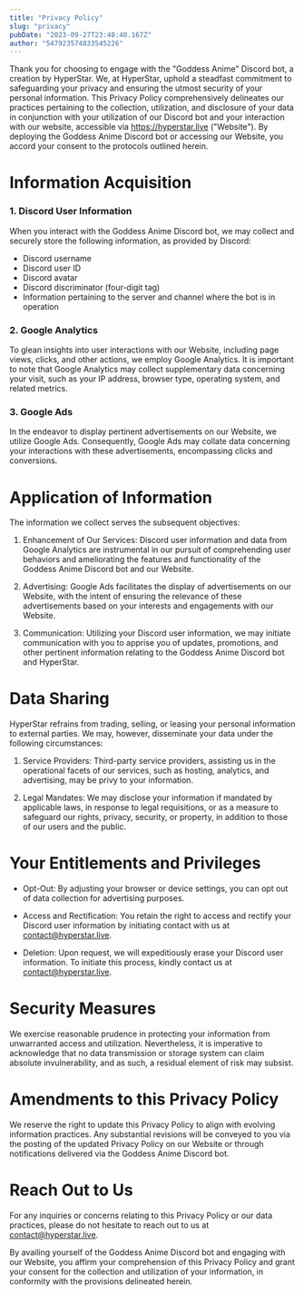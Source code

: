 ```yaml
---
title: "Privacy Policy"
slug: "privacy"
pubDate: "2023-09-27T23:48:40.167Z"
author: "547923574833545226"
---
```


Thank you for choosing to engage with the "Goddess Anime" Discord bot, a creation by HyperStar. We, at HyperStar, uphold a steadfast commitment to safeguarding your privacy and ensuring the utmost security of your personal information. This Privacy Policy comprehensively delineates our practices pertaining to the collection, utilization, and disclosure of your data in conjunction with your utilization of our Discord bot and your interaction with our website, accessible via https://hyperstar.live ("Website"). By deploying the Goddess Anime Discord bot or accessing our Website, you accord your consent to the protocols outlined herein.

# Information Acquisition

### 1. Discord User Information

When you interact with the Goddess Anime Discord bot, we may collect and securely store the following information, as provided by Discord:
- Discord username
- Discord user ID
- Discord avatar
- Discord discriminator (four-digit tag)
- Information pertaining to the server and channel where the bot is in operation

### 2. Google Analytics

To glean insights into user interactions with our Website, including page views, clicks, and other actions, we employ Google Analytics. It is important to note that Google Analytics may collect supplementary data concerning your visit, such as your IP address, browser type, operating system, and related metrics.

### 3. Google Ads

In the endeavor to display pertinent advertisements on our Website, we utilize Google Ads. Consequently, Google Ads may collate data concerning your interactions with these advertisements, encompassing clicks and conversions.

# Application of Information

The information we collect serves the subsequent objectives:

1. Enhancement of Our Services: Discord user information and data from Google Analytics are instrumental in our pursuit of comprehending user behaviors and ameliorating the features and functionality of the Goddess Anime Discord bot and our Website.

2. Advertising: Google Ads facilitates the display of advertisements on our Website, with the intent of ensuring the relevance of these advertisements based on your interests and engagements with our Website.

3. Communication: Utilizing your Discord user information, we may initiate communication with you to apprise you of updates, promotions, and other pertinent information relating to the Goddess Anime Discord bot and HyperStar.

# Data Sharing

HyperStar refrains from trading, selling, or leasing your personal information to external parties. We may, however, disseminate your data under the following circumstances:

1. Service Providers: Third-party service providers, assisting us in the operational facets of our services, such as hosting, analytics, and advertising, may be privy to your information.

2. Legal Mandates: We may disclose your information if mandated by applicable laws, in response to legal requisitions, or as a measure to safeguard our rights, privacy, security, or property, in addition to those of our users and the public.


# Your Entitlements and Privileges


- Opt-Out: By adjusting your browser or device settings, you can opt out of data collection for advertising purposes.

- Access and Rectification: You retain the right to access and rectify your Discord user information by initiating contact with us at [contact@hyperstar.live](mailto:contact@hyperstar.live).

- Deletion: Upon request, we will expeditiously erase your Discord user information. To initiate this process, kindly contact us at [contact@hyperstar.live](mailto:contact@hyperstar.live).

# Security Measures

We exercise reasonable prudence in protecting your information from unwarranted access and utilization. Nevertheless, it is imperative to acknowledge that no data transmission or storage system can claim absolute invulnerability, and as such, a residual element of risk may subsist.


# Amendments to this Privacy Policy

We reserve the right to update this Privacy Policy to align with evolving information practices. Any substantial revisions will be conveyed to you via the posting of the updated Privacy Policy on our Website or through notifications delivered via the Goddess Anime Discord bot.


# Reach Out to Us

For any inquiries or concerns relating to this Privacy Policy or our data practices, please do not hesitate to reach out to us at [contact@hyperstar.live](mailto:contact@hyperstar.live).

By availing yourself of the Goddess Anime Discord bot and engaging with our Website, you affirm your comprehension of this Privacy Policy and grant your consent for the collection and utilization of your information, in conformity with the provisions delineated herein.